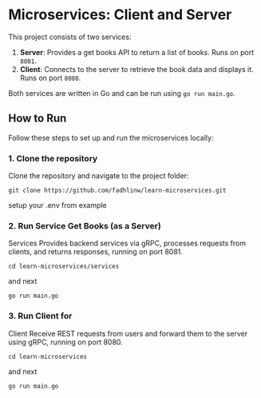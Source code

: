 # Microservices: Client and Server

This project consists of two services:

1. **Server**: Provides a get books API to return a list of books. Runs on port `8081`.
2. **Client**: Connects to the server to retrieve the book data and displays it. Runs on port `8080`.

Both services are written in Go and can be run using `go run main.go`.

## How to Run

Follow these steps to set up and run the microservices locally:

### 1. Clone the repository

Clone the repository and navigate to the project folder:

```
git clone https://github.com/fadhlinw/learn-microservices.git
```

setup your .env from example

### 2. Run Service Get Books (as a Server)

Services Provides backend services via gRPC, processes requests from clients, and returns responses, running on port 8081.
```
cd learn-microservices/services
```
and next 
```
go run main.go
```
### 3. Run Client for 

Client Receive REST requests from users and forward them to the server using gRPC, running on port 8080.
```
cd learn-microservices
```
and next
```
go run main.go
```

